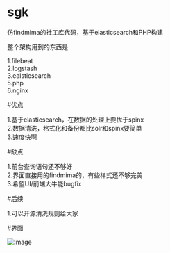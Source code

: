 # sgk
仿findmima的社工库代码，基于elasticsearch和PHP构建

整个架构用到的东西是</br>

1.filebeat</br>
2.logstash</br>
3.ealsticsearch</br>
5.php</br>
6.nginx</br>


#优点

1.基于elasticsearch，在数据的处理上要优于spinx</br>
2.数据清洗，格式化和备份都比solr和spinx要简单</br>
3.速度快啊</br>

#缺点

1.前台查询语句还不够好</br>
2.界面直接用的findmima的，有些样式还不够完美</br>
3.希望UI/前端大牛能bugfix</br>

#后续

1.可以开源清洗规则给大家</br>

#界面

![image](https://raw.githubusercontent.com/sechacking/sgk/master/web.png)
